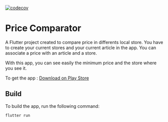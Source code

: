 [![codecov](https://codecov.io/gl/Jouby/price-comparator/branch/master/graph/badge.svg?token=8TTLMQ5BZS)](https://codecov.io/gl/Jouby/price-comparator)

# Price Comparator

A Flutter project created to compare price in differents local store. You have to create your current stores and your current article in the app. You can associate a price with an article and a store.

With this app, you can see easily the minimum price and the store where you see it.

To get the app : [Download on Play Store](https://play.google.com/store/apps/details?id=the_dead_masked_company.price_comparator)

## Build

To build the app, run the following command:

```flutter run```
